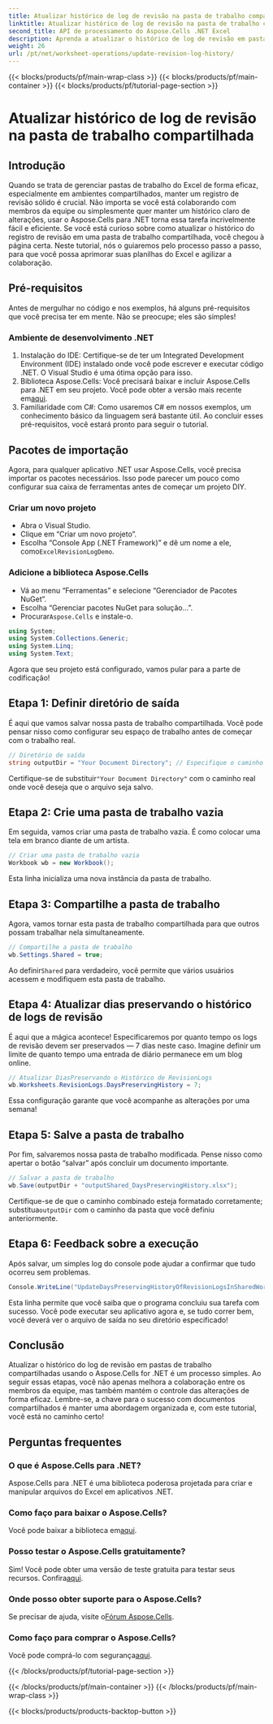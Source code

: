 ```yaml
---
title: Atualizar histórico de log de revisão na pasta de trabalho compartilhada
linktitle: Atualizar histórico de log de revisão na pasta de trabalho compartilhada
second_title: API de processamento do Aspose.Cells .NET Excel
description: Aprenda a atualizar o histórico de log de revisão em pastas de trabalho compartilhadas usando Aspose.Cells para .NET. Simplifique a colaboração e mantenha registros de documentos claros.
weight: 26
url: /pt/net/worksheet-operations/update-revision-log-history/
---
```


{{< blocks/products/pf/main-wrap-class >}}
{{< blocks/products/pf/main-container >}}
{{< blocks/products/pf/tutorial-page-section >}}

# Atualizar histórico de log de revisão na pasta de trabalho compartilhada

## Introdução
Quando se trata de gerenciar pastas de trabalho do Excel de forma eficaz, especialmente em ambientes compartilhados, manter um registro de revisão sólido é crucial. Não importa se você está colaborando com membros da equipe ou simplesmente quer manter um histórico claro de alterações, usar o Aspose.Cells para .NET torna essa tarefa incrivelmente fácil e eficiente. Se você está curioso sobre como atualizar o histórico do registro de revisão em uma pasta de trabalho compartilhada, você chegou à página certa. Neste tutorial, nós o guiaremos pelo processo passo a passo, para que você possa aprimorar suas planilhas do Excel e agilizar a colaboração.
## Pré-requisitos
Antes de mergulhar no código e nos exemplos, há alguns pré-requisitos que você precisa ter em mente. Não se preocupe; eles são simples!
### Ambiente de desenvolvimento .NET
1. Instalação do IDE: Certifique-se de ter um Integrated Development Environment (IDE) instalado onde você pode escrever e executar código .NET. O Visual Studio é uma ótima opção para isso.
2.  Biblioteca Aspose.Cells: Você precisará baixar e incluir Aspose.Cells para .NET em seu projeto. Você pode obter a versão mais recente em[aqui](https://releases.aspose.com/cells/net/).
3. Familiaridade com C#: Como usaremos C# em nossos exemplos, um conhecimento básico da linguagem será bastante útil.
Ao concluir esses pré-requisitos, você estará pronto para seguir o tutorial.
## Pacotes de importação
Agora, para qualquer aplicativo .NET usar Aspose.Cells, você precisa importar os pacotes necessários. Isso pode parecer um pouco como configurar sua caixa de ferramentas antes de começar um projeto DIY.
### Criar um novo projeto
- Abra o Visual Studio.
- Clique em “Criar um novo projeto”.
-  Escolha “Console App (.NET Framework)” e dê um nome a ele, como`ExcelRevisionLogDemo`.
### Adicione a biblioteca Aspose.Cells
- Vá ao menu “Ferramentas” e selecione “Gerenciador de Pacotes NuGet”.
- Escolha “Gerenciar pacotes NuGet para solução...”.
-  Procurar`Aspose.Cells` e instale-o.
```csharp
using System;
using System.Collections.Generic;
using System.Linq;
using System.Text;
```
Agora que seu projeto está configurado, vamos pular para a parte de codificação!
## Etapa 1: Definir diretório de saída
É aqui que vamos salvar nossa pasta de trabalho compartilhada. Você pode pensar nisso como configurar seu espaço de trabalho antes de começar com o trabalho real.
```csharp
// Diretório de saída
string outputDir = "Your Document Directory"; // Especifique o caminho do seu diretório
```
 Certifique-se de substituir`"Your Document Directory"` com o caminho real onde você deseja que o arquivo seja salvo. 
## Etapa 2: Crie uma pasta de trabalho vazia
Em seguida, vamos criar uma pasta de trabalho vazia. É como colocar uma tela em branco diante de um artista.
```csharp
// Criar uma pasta de trabalho vazia
Workbook wb = new Workbook();
```
Esta linha inicializa uma nova instância da pasta de trabalho. 
## Etapa 3: Compartilhe a pasta de trabalho
Agora, vamos tornar esta pasta de trabalho compartilhada para que outros possam trabalhar nela simultaneamente. 
```csharp
// Compartilhe a pasta de trabalho
wb.Settings.Shared = true;
```
 Ao definir`Shared` para verdadeiro, você permite que vários usuários acessem e modifiquem esta pasta de trabalho.
## Etapa 4: Atualizar dias preservando o histórico de logs de revisão
É aqui que a mágica acontece! Especificaremos por quanto tempo os logs de revisão devem ser preservados — 7 dias neste caso. Imagine definir um limite de quanto tempo uma entrada de diário permanece em um blog online. 
```csharp
// Atualizar DiasPreservando o Histórico de RevisionLogs
wb.Worksheets.RevisionLogs.DaysPreservingHistory = 7;
```
Essa configuração garante que você acompanhe as alterações por uma semana!
## Etapa 5: Salve a pasta de trabalho
Por fim, salvaremos nossa pasta de trabalho modificada. Pense nisso como apertar o botão “salvar” após concluir um documento importante.
```csharp
// Salvar a pasta de trabalho
wb.Save(outputDir + "outputShared_DaysPreservingHistory.xlsx");
```
 Certifique-se de que o caminho combinado esteja formatado corretamente; substitua`outputDir` com o caminho da pasta que você definiu anteriormente.
## Etapa 6: Feedback sobre a execução
Após salvar, um simples log do console pode ajudar a confirmar que tudo ocorreu sem problemas. 
```csharp
Console.WriteLine("UpdateDaysPreservingHistoryOfRevisionLogsInSharedWorkbook executed successfully.");
```
Esta linha permite que você saiba que o programa concluiu sua tarefa com sucesso. Você pode executar seu aplicativo agora e, se tudo correr bem, você deverá ver o arquivo de saída no seu diretório especificado!
## Conclusão
Atualizar o histórico do log de revisão em pastas de trabalho compartilhadas usando o Aspose.Cells for .NET é um processo simples. Ao seguir essas etapas, você não apenas melhora a colaboração entre os membros da equipe, mas também mantém o controle das alterações de forma eficaz. Lembre-se, a chave para o sucesso com documentos compartilhados é manter uma abordagem organizada e, com este tutorial, você está no caminho certo!
## Perguntas frequentes
### O que é Aspose.Cells para .NET?
Aspose.Cells para .NET é uma biblioteca poderosa projetada para criar e manipular arquivos do Excel em aplicativos .NET.
### Como faço para baixar o Aspose.Cells?
 Você pode baixar a biblioteca em[aqui](https://releases.aspose.com/cells/net/).
### Posso testar o Aspose.Cells gratuitamente?
 Sim! Você pode obter uma versão de teste gratuita para testar seus recursos. Confira[aqui](https://releases.aspose.com/).
### Onde posso obter suporte para o Aspose.Cells?
 Se precisar de ajuda, visite o[Fórum Aspose.Cells](https://forum.aspose.com/c/cells/9).
### Como faço para comprar o Aspose.Cells?
 Você pode comprá-lo com segurança[aqui](https://purchase.aspose.com/buy).

{{< /blocks/products/pf/tutorial-page-section >}}

{{< /blocks/products/pf/main-container >}}
{{< /blocks/products/pf/main-wrap-class >}}

{{< blocks/products/products-backtop-button >}}
